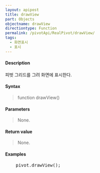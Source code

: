 ```yaml
---
layout: apipost
title: drawView
part: Objects
objectname: drawView
directiontype: Function
permalink: /pivotApi/RealPivot/drawView/
tags:
  - 화면표시
  - 표시
---
```



#### Description

 피벗 그리드를 그려 화면에 표시한다.        

#### Syntax

> function drawView()

#### Parameters

> None.

#### Return value

> None.

#### Examples 

<pre class="prettyprint">
	pivot.drawView();
</pre>

